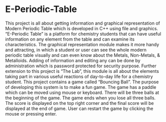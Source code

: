 # E-Periodic-Table
This project is all about getting information and graphical representation of Modern Periodic Table which is developed in C++ using file and graphics. “E-Periodic Table” is a platform for chemistry students that can have useful information on any element from the table and can examine its characteristics. The graphical representation module makes it more handy and attracting, in which a student or user can see the whole modern periodic table visually and can even know about the Metals, Non-Metals, &amp; Metalloids. Adding of information and editing any can be done by administration which is password protected for security purpose. Further extension to this project is “The Lab”, this module is all about the elements taking part in various useful reactions of day-to-day life for a chemistry student. This project contains a game called “Bouncing Ball”. The purpose of developing this system is to make a fun game. The game has a paddle which can be moved using mouse or keyboard. There will be three balls at the beginning of the game. The game ends when you lose all three balls. The score is displayed on the top right corner and the final score will be displayed at the end of game. User can restart the game by clicking the mouse or pressing enter.


